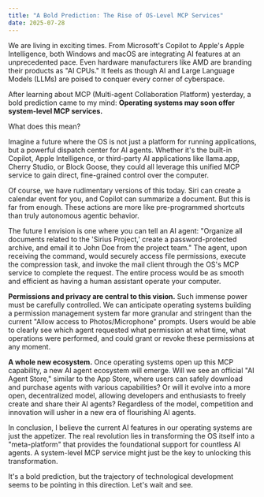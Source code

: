 ```yaml
---
title: "A Bold Prediction: The Rise of OS-Level MCP Services"
date: 2025-07-28
---
```


We are living in exciting times. From Microsoft's Copilot to Apple's Apple Intelligence, both Windows and macOS are integrating AI features at an unprecedented pace. Even hardware manufacturers like AMD are branding their products as "AI CPUs." It feels as though AI and Large Language Models (LLMs) are poised to conquer every corner of cyberspace.

After learning about MCP (Multi-agent Collaboration Platform) yesterday, a bold prediction came to my mind: **Operating systems may soon offer system-level MCP services.**

What does this mean?

Imagine a future where the OS is not just a platform for running applications, but a powerful dispatch center for AI agents. Whether it's the built-in Copilot, Apple Intelligence, or third-party AI applications like llama.app, Cherry Studio, or Block Goose, they could all leverage this unified MCP service to gain direct, fine-grained control over the computer.

Of course, we have rudimentary versions of this today. Siri can create a calendar event for you, and Copilot can summarize a document. But this is far from enough. These actions are more like pre-programmed shortcuts than truly autonomous agentic behavior.

The future I envision is one where you can tell an AI agent: "Organize all documents related to the 'Sirius Project,' create a password-protected archive, and email it to John Doe from the project team." The agent, upon receiving the command, would securely access file permissions, execute the compression task, and invoke the mail client through the OS's MCP service to complete the request. The entire process would be as smooth and efficient as having a human assistant operate your computer.

**Permissions and privacy are central to this vision.** Such immense power must be carefully controlled. We can anticipate operating systems building a permission management system far more granular and stringent than the current "Allow access to Photos/Microphone" prompts. Users would be able to clearly see which agent requested what permission at what time, what operations were performed, and could grant or revoke these permissions at any moment.

**A whole new ecosystem.** Once operating systems open up this MCP capability, a new AI agent ecosystem will emerge. Will we see an official "AI Agent Store," similar to the App Store, where users can safely download and purchase agents with various capabilities? Or will it evolve into a more open, decentralized model, allowing developers and enthusiasts to freely create and share their AI agents? Regardless of the model, competition and innovation will usher in a new era of flourishing AI agents.

In conclusion, I believe the current AI features in our operating systems are just the appetizer. The real revolution lies in transforming the OS itself into a "meta-platform" that provides the foundational support for countless AI agents. A system-level MCP service might just be the key to unlocking this transformation.

It's a bold prediction, but the trajectory of technological development seems to be pointing in this direction. Let's wait and see.